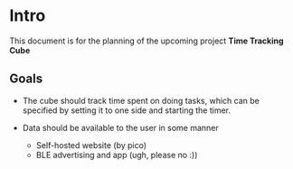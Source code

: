 # Intro

This document is for the planning of the upcoming project **Time Tracking Cube**

## Goals

- The cube should track time spent on doing tasks, which can be specified by setting it to one side and starting the timer.

- Data should be available to the user in some manner

  - Self-hosted website (by pico)
  - BLE advertising and app (ugh, please no :))
